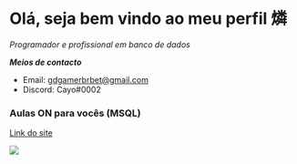 # Olá, seja bem vindo ao meu perfil 燐
*Programador e profissional em banco de dados*

***Meios de contacto***
- Email: gdgamerbrbet@gmail.com
- Discord: Cayo#0002

### Aulas ON para vocês (MSQL)

[Link do site](https://cayocb.github.io/MSQL-1/)




<img src= "https://cdn.glitch.com/4bb6fe78-0917-4ca3-9dd3-aa140f52ff8a%2FE85CCB1C-6171-4AE0-83BD-EA792AB1B7E0.jpeg?v=1599995654269">


















